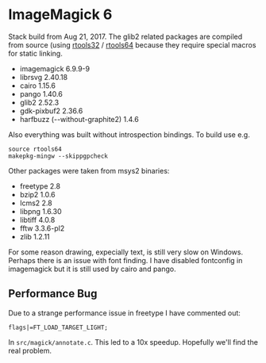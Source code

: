 # ImageMagick 6

Stack build from Aug 21, 2017. The glib2 related packages are compiled from 
source (using [rtools32](rtools32.sh) / [rtools64](rtools64.sh) because they
require special macros for static linking. 

 - imagemagick 6.9.9-9
 - librsvg 2.40.18
 - cairo 1.15.6
 - pango 1.40.6
 - glib2 2.52.3
 - gdk-pixbuf2 2.36.6
 - harfbuzz (--without-graphite2) 1.4.6

Also everything was built without introspection bindings. To build use e.g.

```
source rtools64
makepkg-mingw --skippgpcheck
```

Other packages were taken from msys2 binaries:

 - freetype 2.8
 - bzip2 1.0.6
 - lcms2 2.8
 - libpng 1.6.30
 - libtiff 4.0.8
 - fftw 3.3.6-pl2
 - zlib 1.2.11

For some reason drawing, expecially text, is still very slow on Windows. Perhaps
there is an issue with font finding. I have disabled fontconfig in imagemagick
but it is still used by cairo and pango.

## Performance Bug

Due to a strange performance issue in freetype I have commented out:

    flags|=FT_LOAD_TARGET_LIGHT;

In `src/magick/annotate.c`. This led to a 10x speedup. Hopefully we'll find the real problem.
